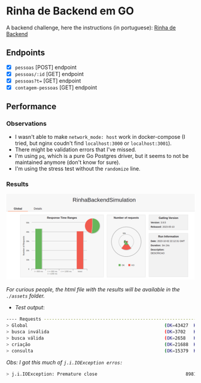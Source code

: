 # Rinha de Backend em GO

A backend challenge, here the instructions (in portuguese): [Rinha de Backend](https://github.com/zanfranceschi/rinha-de-backend-2023-q3/blob/main/INSTRUCOES.md)

## Endpoints

- [x] `pessoas` [POST] endpoint
- [x] `pessoas/:id` [GET] endpoint
- [x] `pessoas?t=` [GET] endpoint
- [x] `contagem-pessoas` [GET] endpoint

## Performance

### Observations

- I wasn't able to make `network_mode: host` work in docker-compose (I tried, but nginx coudn't find `localhost:3000` or `localhost:3001`).
- There might be validation errors that I've missed.
- I'm using `pq`, which is a pure Go Postgres driver, but it seems to not be maintained anymore (don't know for sure).
- I'm using the stress test without the `randomize` line.

### Results

![Test results](./assets/results.png)

*For curious people, the html file with the results will be available in the `./assets` folder.*

- *Test output*:

```bash
---- Requests ------------------------------------------------------------------
> Global                                                   (OK=43427  KO=40785 )
> busca inválida                                           (OK=3702   KO=488   )
> busca válida                                             (OK=2658   KO=6932  )
> criação                                                  (OK=21688  KO=32872 )
> consulta                                                 (OK=15379  KO=493   )
```

*Obs: I got this much of `j.i.IOException erros:`*

```bash
> j.i.IOException: Premature close                                 8981 (22.02%)
```
